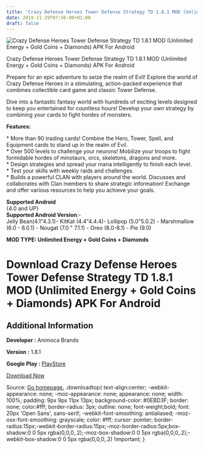 ```yaml
---
title: 'Crazy Defense Heroes Tower Defense Strategy TD 1.8.1 MOD (Unlimited Energy + Gold Coins + Diamonds) APK For Android'
date: 2019-11-29T07:56:00+01:00
draft: false
---
```


![Crazy Defense Heroes Tower Defense Strategy TD 1.8.1 MOD (Unlimited Energy + Gold Coins + Diamonds) APK For Android](https://i0.wp.com/apkhome.net/wp-content/uploads/2019/11/Crazy-Defense-Heroes-Tower-Defense-Strategy-TD-2.png "Crazy Defense Heroes Tower Defense Strategy TD 1.8.1 MOD (Unlimited Energy + Gold Coins + Diamonds) APK For Android")

  

Crazy Defense Heroes Tower Defense Strategy TD 1.8.1 MOD (Unlimited Energy + Gold Coins + Diamonds) APK For Android

Prepare for an epic adventure to seize the realm of Evil! Explore the world of Crazy Defense Heroes in a stimulating, action-packed experience that combines collectible card game and classic Tower Defense.

Dive into a fantastic fantasy world with hundreds of exciting levels designed to keep you entertained for countless hours! Develop your own strategy by combining your cards to fight hordes of monsters.

**Features:**

\* More than 90 trading cards! Combine the Hero, Tower, Spell, and Equipment cards to stand up in the realm of Evil.  
\* Over 500 levels to challenge your neurons! Mobilize your troops to fight formidable hordes of minotaurs, orcs, skeletons, dragons and more.  
\* Design strategies and spread your mana intelligently to finish each level.  
\* Test your skills with weekly raids and challenges.  
\* Builds a powerful CLAN with players around the world. Discusses and collaborates with Clan members to share strategic information! Exchange and offer various resources to help you achieve your goals.

**Supported Android**  
{4.0 and UP}  
**Supported Android Version**:-  
Jelly Bean(4.1"4.3.1)- KitKat (4.4"4.4.4)- Lollipop (5.0"5.0.2) - Marshmallow (6.0 - 6.0.1) - Nougat (7.0 " 7.1.1) - Oreo (8.0-8.1) - Pie (9.0)

**MOD TYPE: Unlimited Energy + Gold Coins + Diamonds**

Download Crazy Defense Heroes Tower Defense Strategy TD 1.8.1 MOD (Unlimited Energy + Gold Coins + Diamonds) APK For Android
============================================================================================================================

Additional Information
----------------------

**Developer :** Animoca Brands

**Version :** 1.8.1

**Google Play :** [PlayStore](https://play.google.com/store/apps/details?id=com.animocabrands.google.CrazyDefenseHeroes)

  

[Download Now](https://store4app.co/post/crazy-defense-heroes-tower-defense-strategy-td-1-8-1-mod-unlimited-energy-gold-coins-diamonds-apk-for-android_1574960919)

  
Source: [Go homepage.](https://store4app.co/post/crazy-defense-heroes-tower-defense-strategy-td-1-8-1-mod-unlimited-energy-gold-coins-diamonds-apk-for-android_1574960919) .downloadtop{ text-align:center; -webkit-appearance: none; -moz-appearance: none; appearance: none; width: 100%; padding: 9px 9px 11px 13px; background-color: #0EBD3F; border: none; color:#fff; border-radius: 3px; outline: none; font-weight;bold; font: 20px 'Open Sans', sans-serif; -webkit-font-smoothing: antialiased; -moz-osx-font-smoothing: grayscale; color: #fff; cursor: pointer; border-radius:15px;-webkit-border-radius:15px;-moz-border-radius:5px;box-shadow:0 0 5px rgba(0,0,0,.2);-moz-box-shadow:0 0 5px rgba(0,0,0,.2);-webkit-box-shadow:0 0 5px rgba(0,0,0,.2) !important; }